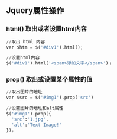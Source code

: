 ## Jquery属性操作

### html() 取出或者设置html内容

```python
//取出 html 内容
var $htm = $('#div1').html();

//设置html内容
$('#div1').html('<span>添加文字</span>')；
```

### prop() 取出或设置某个属性的值

```python
//取出图片的地址
var $src = $('#img1').prop('src')

//设置图片的地址和alt属性
$('#img1').prop({
  'src':'1.jpg',
  'alt':'Text Image!'
});
```



